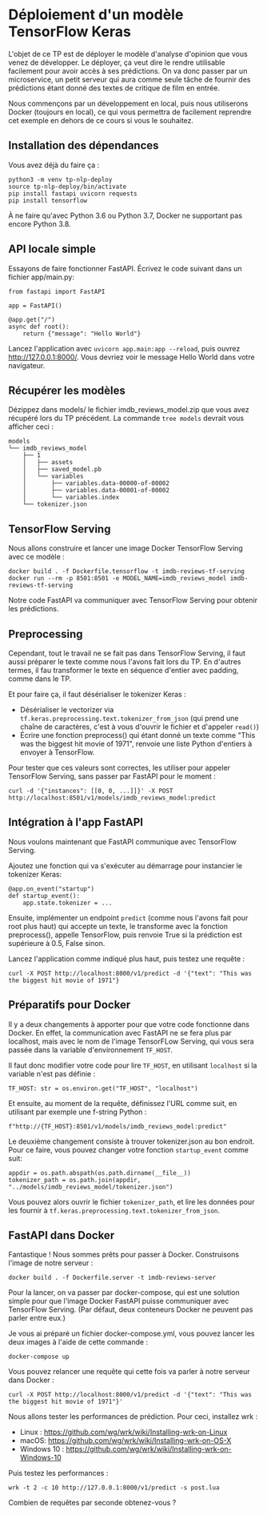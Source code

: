 # Déploiement d'un modèle TensorFlow Keras

L'objet de ce TP est de déployer le modèle d'analyse d'opinion que
vous venez de développer. Le déployer, ça veut dire le rendre
utilisable facilement pour avoir accès à ses prédictions. On va donc
passer par un microservice, un petit serveur qui aura comme seule
tâche de fournir des prédictions étant donné des textes de critique de
film en entrée.

Nous commençons par un développement en local, puis nous utiliserons
Docker (toujours en local), ce qui vous permettra de facilement
reprendre cet exemple en dehors de ce cours si vous le souhaitez.


## Installation des dépendances

Vous avez déjà du faire ça :

```
python3 -m venv tp-nlp-deploy
source tp-nlp-deploy/bin/activate
pip install fastapi uvicorn requests
pip install tensorflow
```

À ne faire qu'avec Python 3.6 ou Python 3.7, Docker ne supportant pas
encore Python 3.8.

## API locale simple

Essayons de faire fonctionner FastAPI. Écrivez le code suivant dans un
fichier app/main.py:

```
from fastapi import FastAPI

app = FastAPI()

@app.get("/")
async def root():
    return {"message": "Hello World"}
```


Lancez l'application avec `uvicorn app.main:app --reload`, puis ouvrez
<http://127.0.0.1:8000/>. Vous devriez voir le message Hello World
dans votre navigateur.

## Récupérer les modèles

Dézippez dans models/ le fichier imdb_reviews_model.zip que vous avez
récupéré lors du TP précédent. La commande `tree models` devrait vous
afficher ceci :

```
models
└── imdb_reviews_model
    ├── 1
    │   ├── assets
    │   ├── saved_model.pb
    │   └── variables
    │       ├── variables.data-00000-of-00002
    │       ├── variables.data-00001-of-00002
    │       └── variables.index
    └── tokenizer.json
```

## TensorFlow Serving

Nous allons construire et lancer une image Docker TensorFlow Serving
avec ce modèle :

```
docker build . -f Dockerfile.tensorflow -t imdb-reviews-tf-serving
docker run --rm -p 8501:8501 -e MODEL_NAME=imdb_reviews_model imdb-reviews-tf-serving
```

Notre code FastAPI va communiquer avec TensorFlow Serving pour obtenir
les prédictions.

## Preprocessing

Cependant, tout le travail ne se fait pas dans TensorFlow Serving, il
faut aussi préparer le texte comme nous l'avons fait lors du TP. En
d'autres termes, il fau transformer le texte en séquence d'entier avec
padding, comme dans le TP.

Et pour faire ça, il faut désérialiser le tokenizer Keras :

 * Désérialiser le vectorizer via
   `tf.keras.preprocessing.text.tokenizer_from_json` (qui prend une
   chaîne de caractères, c'est à vous d'ouvrir le fichier et d'appeler
   `read()`)
 * Écrire une fonction preprocess() qui étant donné un texte comme
   "This was the biggest hit movie of 1971", renvoie une liste Python
   d'entiers à envoyer à TensorFlow.

Pour tester que ces valeurs sont correctes, les utiliser pour appeler
TensorFlow Serving, sans passer par FastAPI pour le moment :

```
curl -d '{"instances": [[0, 0, ...]]}' -X POST http://localhost:8501/v1/models/imdb_reviews_model:predict
```

## Intégration à l'app FastAPI

Nous voulons maintenant que FastAPI communique avec TensorFlow
Serving.

Ajoutez une fonction qui va s'exécuter au démarrage pour instancier le
tokenizer Keras:

```
@app.on_event("startup")
def startup_event():
    app.state.tokenizer = ...
```

Ensuite, implémenter un endpoint `predict` (comme nous l'avons fait
pour root plus haut) qui accepte un texte, le transforme avec la
fonction preprocess(), appelle TensorFlow, puis renvoie True si la
prédiction est supérieure à 0.5, False sinon.

Lancez l'application comme indiqué plus haut, puis testez une requête
:

```
curl -X POST http://localhost:8000/v1/predict -d '{"text": "This was the biggest hit movie of 1971"}
```

## Préparatifs pour Docker

Il y a deux changements à apporter pour que votre code fonctionne dans
Docker. En effet, la communication avec FastAPI ne se fera plus par
localhost, mais avec le nom de l'image TensorFLow Serving, qui vous
sera passée dans la variable d'environnement `TF_HOST`.

Il faut donc modifier votre code pour lire `TF_HOST`, en utilisant
`localhost` si la variable n'est pas définie :

```
TF_HOST: str = os.environ.get("TF_HOST", "localhost")
```

Et ensuite, au moment de la requête, définissez l'URL comme suit, en
utilisant par exemple une f-string Python :

```
f"http://{TF_HOST}:8501/v1/models/imdb_reviews_model:predict"
```

Le deuxième changement consiste à trouver tokenizer.json au bon
endroit. Pour ce faire, vous pouvez changer votre fonction
`startup_event` comme suit:

```
appdir = os.path.abspath(os.path.dirname(__file__))
tokenizer_path = os.path.join(appdir, "../models/imdb_reviews_model/tokenizer.json")
```

Vous pouvez alors ouvrir le fichier `tokenizer_path`, et lire les
données pour les fournir à
`tf.keras.preprocessing.text.tokenizer_from_json`.

## FastAPI dans Docker

Fantastique ! Nous sommes prêts pour passer à Docker. Construisons
l'image de notre serveur :

```
docker build . -f Dockerfile.server -t imdb-reviews-server
```

Pour la lancer, on va passer par docker-compose, qui est une solution
simple pour que l'image Docker FastAPI puisse communiquer avec
TensorFlow Serving. (Par défaut, deux conteneurs Docker ne peuvent pas
parler entre eux.)

Je vous ai préparé un fichier docker-compose.yml, vous pouvez lancer
les deux images à l'aide de cette commande :

```
docker-compose up
```

Vous pouvez relancer une requête qui cette fois va parler à notre
serveur dans Docker :

```
curl -X POST http://localhost:8000/v1/predict -d '{"text": "This was the biggest hit movie of 1971"}'
```

Nous allons tester les performances de prédiction. Pour ceci,
installez wrk :

 * Linux : https://github.com/wg/wrk/wiki/Installing-wrk-on-Linux
 * macOS: https://github.com/wg/wrk/wiki/Installing-wrk-on-OS-X
 * Windows 10 : https://github.com/wg/wrk/wiki/Installing-wrk-on-Windows-10

Puis testez les performances :

```
wrk -t 2 -c 10 http://127.0.0.1:8000/v1/predict -s post.lua
```

Combien de requêtes par seconde obtenez-vous ?
